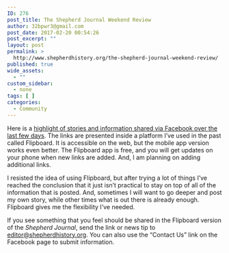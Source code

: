 ```yaml
---
ID: 276
post_title: The Shepherd Journal Weekend Review
author: 32bpwr3@gmail.com
post_date: 2017-02-20 00:54:26
post_excerpt: ""
layout: post
permalink: >
  http://www.shepherdhistory.org/the-shepherd-journal-weekend-review/
published: true
wide_assets:
  - ""
custom_sidebar:
  - none
tags: [ ]
categories:
  - Community
---
```

<span style="font-weight: 400;">Here is a </span><a href="http://flip.it/xpMmA9"><span style="font-weight: 400;">highlight of stories and information shared via Facebook over the last few days</span></a><span style="font-weight: 400;">. The links are presented inside a platform I’ve used in the past called Flipboard. It is accessible on the web, but the mobile app version works even better. The Flipboard app is free, and you will get updates on your phone when new links are added. And, I am planning on adding additional links.</span>

<span style="font-weight: 400;">I resisted the idea of using Flipboard, but after trying a lot of things I’ve reached the conclusion that it just isn’t practical to stay on top of all of the information that is posted. And, sometimes I will want to go deeper and post my own story, while other times what is out there is already enough. Flipboard gives me the flexibility I’ve needed.</span>

<span style="font-weight: 400;">If you see something that you feel should be shared in the Flipboard version of the </span><i><span style="font-weight: 400;">Shepherd Journal</span></i><span style="font-weight: 400;">, send the link or news tip to </span><a href="mailto:editor@shepherdhistory.org"><span style="font-weight: 400;">editor@shepherdhistory.org</span></a><span style="font-weight: 400;">. You can also use the “Contact Us” link on the Facebook page to submit information.</span>